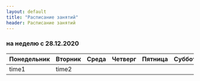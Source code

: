 ```yaml
---
layout: default
title: "Расписание занятий"
header: Расписание занятий
---
```


### на неделю c 28.12.2020

| Понедельник | Вторник | Среда | Четверг | Пятница | Суббота | Воскресенье |
| ----------- | ------- | ----- | ------- | ------- | ------- | ----------- |
| time1       | time2   |       |         |         |         |             |

